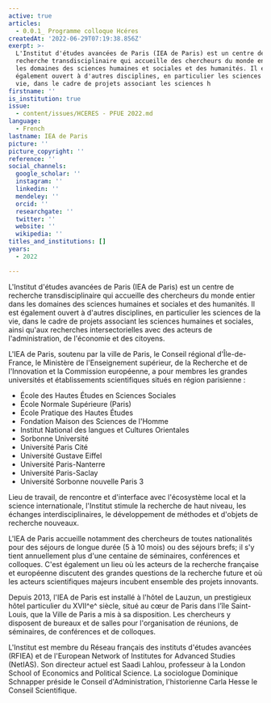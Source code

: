 ```yaml
---
active: true
articles:
  - 0.0.1_ Programme colloque Hcéres
createdAt: '2022-06-29T07:19:38.856Z'
exerpt: >-
  L'Institut d'études avancées de Paris (IEA de Paris) est un centre de
  recherche transdisciplinaire qui accueille des chercheurs du monde entier dans
  les domaines des sciences humaines et sociales et des humanités. Il est
  également ouvert à d'autres disciplines, en particulier les sciences de la
  vie, dans le cadre de projets associant les sciences h
firstname: ''
is_institution: true
issue:
  - content/issues/HCERES - PFUE 2022.md
language:
  - French
lastname: IEA de Paris
picture: ''
picture_copyright: ''
reference: ''
social_channels:
  google_scholar: ''
  instagram: ''
  linkedin: ''
  mendeley: ''
  orcid: ''
  researchgate: ''
  twitter: ''
  website: ''
  wikipedia: ''
titles_and_institutions: []
years:
  - 2022

---
```

L'Institut d'études avancées de Paris (IEA de Paris) est un centre de recherche transdisciplinaire qui accueille des chercheurs du monde entier dans les domaines des sciences humaines et sociales et des humanités. Il est également ouvert à d'autres disciplines, en particulier les sciences de la vie, dans le cadre de projets associant les sciences humaines et sociales, ainsi qu'aux recherches intersectorielles avec des acteurs de l'administration, de l'économie et des citoyens.

L'IEA de Paris, soutenu par la ville de Paris, le Conseil régional d'Île-de-France, le Ministère de l'Enseignement supérieur, de la Recherche et de l'Innovation et la Commission européenne, a pour membres les grandes universités et établissements scientifiques situés en région parisienne :

- École des Hautes Études en Sciences Sociales
- École Normale Supérieure (Paris)
- École Pratique des Hautes Études
- Fondation Maison des Sciences de l'Homme
- Institut National des langues et Cultures Orientales
- Sorbonne Université
- Université Paris Cité
- Université Gustave Eiffel
- Université Paris-Nanterre
- Université Paris-Saclay
- Université Sorbonne nouvelle Paris 3

Lieu de travail, de rencontre et d'interface avec l'écosystème local et la science internationale, l'Institut stimule la recherche de haut niveau, les échanges interdisciplinaires, le développement de méthodes et d'objets de recherche nouveaux.

L'IEA de Paris accueille notamment des chercheurs de toutes nationalités pour des séjours de longue durée (5 à 10 mois) ou des séjours brefs; il s'y tient annuellement plus d'une centaine de séminaires, conférences et colloques. C'est également un lieu où les acteurs de la recherche française et européenne discutent des grandes questions de la recherche future et où les acteurs scientifiques majeurs incubent ensemble des projets innovants.

Depuis 2013, l'IEA de Paris est installé à l'hôtel de Lauzun, un prestigieux hôtel particulier du XVII^e^ siècle, situé au cœur de Paris dans l'île Saint-Louis, que la Ville de Paris a mis à sa disposition. Les chercheurs y disposent de bureaux et de salles pour l'organisation de réunions, de séminaires, de conférences et de colloques.

L'Institut est membre du Réseau français des instituts d'études avancées (RFIEA) et de l'European Network of Institutes for Advanced Studies (NetIAS). Son directeur actuel est Saadi Lahlou, professeur à la London School of Economics and Political Science. La sociologue Dominique Schnapper préside le Conseil d'Administration, l'historienne Carla Hesse le Conseil Scientifique.